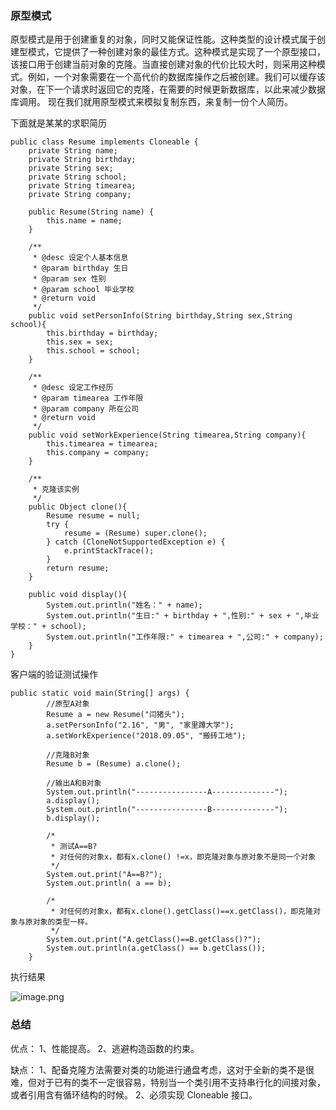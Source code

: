 ### 原型模式
原型模式是用于创建重复的对象，同时又能保证性能。这种类型的设计模式属于创建型模式，它提供了一种创建对象的最佳方式。这种模式是实现了一个原型接口，该接口用于创建当前对象的克隆。当直接创建对象的代价比较大时，则采用这种模式。例如，一个对象需要在一个高代价的数据库操作之后被创建。我们可以缓存该对象，在下一个请求时返回它的克隆，在需要的时候更新数据库，以此来减少数据库调用。
现在我们就用原型模式来模拟复制东西，来复制一份个人简历。

下面就是某某的求职简历
```
public class Resume implements Cloneable {
    private String name;
    private String birthday;
    private String sex;
    private String school;
    private String timearea;
    private String company;

    public Resume(String name) {
        this.name = name;
    }

    /**
     * @desc 设定个人基本信息
     * @param birthday 生日
     * @param sex 性别
     * @param school 毕业学校
     * @return void
     */
    public void setPersonInfo(String birthday,String sex,String school){
        this.birthday = birthday;
        this.sex = sex;
        this.school = school;
    }

    /**
     * @desc 设定工作经历
     * @param timearea 工作年限
     * @param company 所在公司
     * @return void
     */
    public void setWorkExperience(String timearea,String company){
        this.timearea = timearea;
        this.company = company;
    }

    /**
     * 克隆该实例
     */
    public Object clone(){
        Resume resume = null;
        try {
            resume = (Resume) super.clone();
        } catch (CloneNotSupportedException e) {
            e.printStackTrace();
        }
        return resume;
    }

    public void display(){
        System.out.println("姓名：" + name);
        System.out.println("生日:" + birthday + ",性别:" + sex + ",毕业学校：" + school);
        System.out.println("工作年限:" + timearea + ",公司:" + company);
    }
}
```

客户端的验证测试操作
```
public static void main(String[] args) {
        //原型A对象
        Resume a = new Resume("闫猪头");
        a.setPersonInfo("2.16", "男", "家里蹲大学");
        a.setWorkExperience("2018.09.05", "搬砖工地");

        //克隆B对象
        Resume b = (Resume) a.clone();

        //输出A和B对象
        System.out.println("----------------A--------------");
        a.display();
        System.out.println("----------------B--------------");
        b.display();

        /*
         * 测试A==B?
         * 对任何的对象x，都有x.clone() !=x，即克隆对象与原对象不是同一个对象
         */
        System.out.print("A==B?");
        System.out.println( a == b);

        /*
         * 对任何的对象x，都有x.clone().getClass()==x.getClass()，即克隆对象与原对象的类型一样。
         */
        System.out.print("A.getClass()==B.getClass()?");
        System.out.println(a.getClass() == b.getClass());
    }
```
执行结果

![image.png](https://upload-images.jianshu.io/upload_images/15533540-94b6c36cef62a453.png?imageMogr2/auto-orient/strip%7CimageView2/2/w/1240)

### 总结
优点： 1、性能提高。 2、逃避构造函数的约束。

缺点： 1、配备克隆方法需要对类的功能进行通盘考虑，这对于全新的类不是很难，但对于已有的类不一定很容易，特别当一个类引用不支持串行化的间接对象，或者引用含有循环结构的时候。
 2、必须实现 Cloneable 接口。


